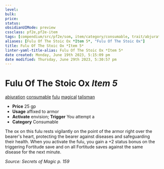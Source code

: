 ```yaml
---
level:
bulk:
price:
status:
obsidianUIMode: preview
cssclass: pf2e,pf2e-item
tags: [compendium/src/pf2e/som, item/category/consumable, trait/abjuration, trait/consumable, trait/fulu, trait/magical, trait/talisman]
aliases: [Fulu Of The Stoic Ox *Item 5*, "Fulu Of The Stoic Ox"]
title: Fulu Of The Stoic Ox *Item 5*
linter-yaml-title-alias: Fulu Of The Stoic Ox *Item 5*
date created: Monday, June 19th 2023, 5:15:09 pm
date modified: Thursday, June 29th 2023, 5:30:57 pm
---
```


# Fulu Of The Stoic Ox *Item 5*

[abjuration](rules/traits/abjuration.md) [consumable](rules/traits/consumable.md) [fulu](rules/traits/fulu-som.md) [magical](rules/traits/magical.md) [talisman](rules/traits/talisman.md)  

- **Price** 25 gp
- **Usage** affixed to armor
- **Activate** envision; **Trigger** You attempt a
- **Category** Consumable

The ox on this fulu rests vigilantly on the point of the armor right over the bearer's heart, protecting the bearer against diseases and safeguarding their health. When you activate the fulu, you gain a +2 status bonus on the triggering Fortitude save and on all Fortitude saves against the same disease for the next minute.

*Source: Secrets of Magic p. 159*
